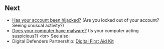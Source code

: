 
## Next

* [Has your account been hijacked?](topics/practice-1-emergencies/2-account-hijacked) (Are you locked out of your account? Seeing unusual activity?)
* [Does your computer have malware?](topics/practice-1-emergencies/4-malware.md) (Is your computer acting suspicious?)
&lt;br&gt;
See also:
* Digital Defenders Partnership: [Digital First Aid Kit](https://www.digitaldefenders.org/digitalfirstaid/)
